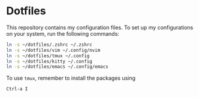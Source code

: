 # Dotfiles

This repository contains my configuration files. To set up my configurations on your system, run the following commands:

```bash
ln -s ~/dotfiles/.zshrc ~/.zshrc
ln -s ~/dotfiles/vim ~/.config/nvim
ln -s ~/dotfiles/tmux ~/.config
ln -s ~/dotfiles/kitty ~/.config
ln -s ~/dotfiles/emacs ~/.config/emacs
```

To use `tmux`, remember to install the packages using

```bash
Ctrl-a I
```
